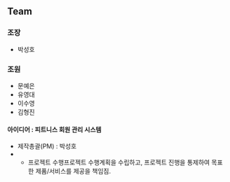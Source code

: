 ## Team
### 조장
+ 박성호

### 조원
+ 문예은
+ 유영대
+ 이수영
+ 김형진

#### 아이디어 : 피트니스 회원 관리 시스템
+ 제작총괄(PM) : 박성호
+ + 프로젝트 수행프로젝트 수행계획을 수립하고, 프로젝트 진행을 통제하여 목표한 제품/서비스를 제공을 책임짐.
